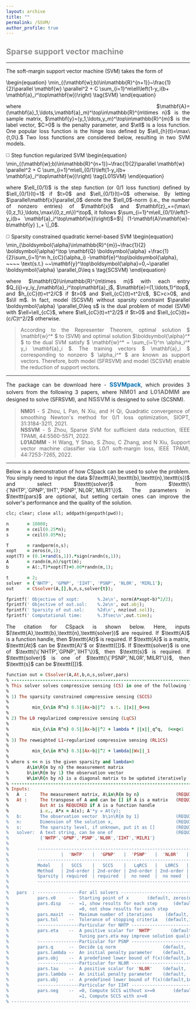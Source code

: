 ```yaml
---
layout: archive
title: ""   
permalink: /SSVM/
author_profile: true
---
```


<style>
a:link {
  text-decoration: none;
}

a:visited {
  text-decoration: none;
}

a:hover {
  text-decoration: underline;
}

a:active {
  text-decoration: underline;
}
</style>

 

##  <span style="color:#8C8C8C"> Sparse support vector machine</span> 
---
<div style="text-align:justify;">
  The  soft-margin support vector machine (SVM) takes the form of 
</div>

\begin{equation}
\min_{(\mathbf{w};b)\in\mathbb{R}^{n+1}}~\frac{1}{2}\parallel \mathbf{w} \parallel^2 + C \sum_{i=1}^m\ell\left(1-y_i(b+  \mathbf{a}_i^\top\mathbf{w})\right) \tag{SVM}
\end{equation} 

<div style="text-align:justify;">
where $\mathbf{A}=(\mathbf{a}_1,\ldots,\mathbf{a}_m)^\top\in\mathbb{R}^{m\times n}$ is the sample matrix, $\mathbf{y}=(y_1,\ldots,y_m)^\top\in\mathbb{R}^{m}$ is the label vector, $C>0$ is the penalty parameter, and $\ell$ is a loss function. One popular loss function is the hinge loss defined by  $\ell_{h}(t)=\max\{t,0\}.$ Two loss functions are considered below, resulting in two SVM models.
</div>      

<p style="line-height: 2;"></p>

◻️ Step function regularized SVM
\begin{equation}
\min_{(\mathbf{w};b)\in\mathbb{R}^{n+1}}~\frac{1}{2}\parallel \mathbf{w} \parallel^2 + C \sum_{i=1}^m\ell_{0/1}\left(1-y_i(b+  \mathbf{a}_i^\top\mathbf{w})\right) \tag{L01SVM}
\end{equation} 
<div style="text-align:justify;">
where $\ell_{0/1}$ is the step function (or 0/1 loss function) defined by $\ell_{0/1}(t)=1$ if $t>0$ and $\ell_{0/1}(t)=0$ otherwise. By letting $\parallel\mathbf{x}\parallel_0$ denote the $\ell_0$-norm (i.e., the number of nonzero entries) of $\mathbf{x}$ and $\mathbf{z}_+=(\max\{0,z_1\},\ldots,\max\{0,z_m\})^\top$, it follows $\sum_{i=1}^m\ell_{0/1}\left(1-y_i(b+  \mathbf{a}_i^\top\mathbf{w})\right)$=$\| (1-\mathbf{A}\mathbf{w}-b\mathbf{y} )_+ \|_0$. 
</div>

<!--
◻️ $\ell_{cC}$ regularized  SVM
\begin{equation}
\min_{(\mathbf{w};b)\in\mathbb{R}^{n+1}}~\frac{1}{2} \parallel  \mathbf{w} \parallel^2 + \sum_{i=1}^m\ell_{cC}\left(1-y_i(b+  \mathbf{a}_i^\top\mathbf{w})\right) \tag{SFRSVM}
\end{equation} 
<div style="text-align:justify;">
where  $\ell_{cC}(t)=Ct^2/2$ if $t>0$ and $\ell_{cC}(t)=ct^2/2$ otherwise with $C>c>0$. The dual problem of (LcCSVM) is the following quadratic kernel-based SVM problem
</div>  

\begin{equation}
\min_{\boldsymbol{\alpha}\in\mathbb{R}^{m}}~\frac{1}{2} \boldsymbol{\alpha}^\top \mathbf{Q} \boldsymbol{\alpha} +\frac{1}{2}\sum_{i=1}^m h_{cC}(\alpha_i) -\mathbf{e}^\top\boldsymbol{\alpha}, ~~~~ \text{s.t.} ~~\mathbf{y}^\top\boldsymbol{\alpha}=0\tag{QKSVM}
\end{equation} 
<div style="text-align:justify;">
where $\mathbf{Q}=(Q_{ij})_{1\leq i,j\leq m}$ with $Q_{ij}=y_iy_j\mathbf{a}_i^\top\mathbf{a}_j$, $\mathbf{e}=(1,\ldots,1)^\top$, and $h_{cC}(t)=t^2/C$ if $t>0$ and $\ell_{cC}(t)=t^2/c$.
</div>  
-->

◻️ Sparsity constrained quadratic kernel-based SVM 
\begin{equation}
\min_{\boldsymbol{\alpha}\in\mathbb{R}^{m}}~\frac{1}{2} \boldsymbol{\alpha}^\top \mathbf{Q} \boldsymbol{\alpha} +\frac{1}{2}\sum_{i=1}^m h_{cC}(\alpha_i) -\mathbf{e}^\top\boldsymbol{\alpha}, ~~~~ \text{s.t.} ~~\mathbf{y}^\top\boldsymbol{\alpha}=0,~\parallel  \boldsymbol{\alpha} \parallel_0\leq s \tag{SCSVM}
\end{equation} 
<div style="text-align:justify;">
where $\mathbf{Q}\in\mathbb{R}^{m\times m}$ with each entry $Q_{ij}=y_iy_j\mathbf{a}_i^\top\mathbf{a}_j$, $\mathbf{e}=(1,\ldots,1)^\top$, and $h_{cC}(t)=t^2/C$ if $t>0$ and $\ell_{cC}(t)=t^2/c$,  $C>c>0$, and $s\ll m$. In fact, model (SCSVM) without sparsity constraint $\parallel  \boldsymbol{\alpha} \parallel_0\leq s$ is the dual problem of model (SVM) with $\ell=\ell_{cC}$, where  $\ell_{cC}(t)=t^2/2$ if $t>0$ and $\ell_{cC}(t)=(c/C)t^2/2$ otherwise. 
</div>  

> <div style="text-align:justify;"> According to the Representer Theorem,  optimal solution $ \mathbf{w}^* $ to (SVM) and optimal solution $\boldsymbol{\alpha}^* $ to the dual SVM satisfy $ \mathbf{w}^* = \sum_{i=1}^m \alpha_i^* y_i \mathbf{a}_i $. The training vectors $ \mathbf{a}_i $ corresponding to nonzero $ \alpha_i^* $ are known as support vectors. Therefore, both model (SFRSVM) and model (SCSVM) enable the reduction of support vectors. </div> 

---
<div style="text-align:justify;">
The package can be download here - <a style="font-size: 16px; font-weight: bold;color:#006DB0" href=" " target="_blank">SSVMpack</a>, which provides 3 solvers from the following 3 papers, where <b style="font-size:16px;color:#777777">NM01</b> and <b style="font-size:16px;color:#777777">L01ADMM</b> are designed to solve (SFRSVM), and <b style="font-size:16px;color:#777777">NSSVM</b> is designed to solve (SCSNM).
</div>  

> <div style="text-align:justify;"> <b style="font-size:14px;color:#777777">NM01</b> -<span style="font-size: 14px"> S Zhou, L Pan, N Xiu, and H Qi, Quadratic convergence of smoothing Newton's method for 0/1 loss optimization, SIOPT, 31:3184-3211, 2021. </span> </div>
> <div style="text-align:justify;">  <b style="font-size:14px;color:#777777">NSSVM</b> -<span style="font-size: 14px"> S Zhou, Sparse SVM for sufficient data reduction, IEEE TPAMI, 44:5560-5571, 2022. </span> </div>
> <div style="text-align:justify;"> <b style="font-size:14px;color:#777777">L01ADMM</b> -<span style="font-size: 14px"> H Wang, Y Shao, S Zhou, C Zhang, and N Xiu, Support vector machine classifier via L0/1 soft-margin loss, IEEE TPAMI, 44:7253-7265, 2022. </span> </div>

---
<div style="text-align:justify;">
Below is a demonstration of how CSpack can be used to solve the problem. You simply need to input the data $(\texttt{A},\texttt{b},\texttt{n},\texttt{s})$  and select $\texttt{solver}$ from $\texttt{\{`NHTP',`GPNP',`IIHT',`PSNP',`NL0R',`MILR1'\}}$. The parameters in $\texttt{pars}$ are optional, but setting certain ones can improve the solver's performance and the quality of the solution.
</div>

<p style="line-height: 1;"></p>

```ruby
clc; clear; close all; addpath(genpath(pwd));

n       = 10000;  
m       = ceil(0.25*n); 
s       = ceil(0.05*n); 

T       = randperm(n,s);  
xopt    = zeros(n,1);
xopt(T) = (0.1+rand(s,1)).*sign(randn(s,1));  
A       = randn(m,n)/sqrt(m);   
b       = A(:,T)*xopt(T)+0.00*randn(m,1);  

t       = 2; 
solver  = {'NHTP', 'GPNP', 'IIHT', 'PSNP', 'NL0R', 'MIRL1'};
out     = CSsolver(A,[],b,n,s,solver{t}); 

fprintf(' Objective of xopt:       %.2e\n', norm(A*xopt-b)^2/2);
fprintf(' Objective of out.sol:    %.2e\n', out.obj);
fprintf(' Sparsity of out.sol:     %2d\n', nnz(out.sol));
fprintf(' Computational time:      %.3fsec\n',out.time); 
```
<div style="text-align:justify;">
The citation for CSpack is shown below. Here, inputs $(\texttt{A},\texttt{b},\texttt{n},\texttt{solver})$ are required. If $\texttt{A}$ is a function handle, then $\texttt{At}$ is required. If $\texttt{A}$ is a matrix,  $\texttt{At}$ can be $\texttt{A}'$ or $\texttt{[]}$. If $\texttt{solver}$ is one of $\texttt{\{`NHTP',`GPNP',`IIHT'\}}$, then $\texttt{s}$ is required. If $\texttt{solver}$ is one of $\texttt{\{`PSNP',`NL0R',`MILR1'\}}$, then $\texttt{s}$ can be $\texttt{[]}$.
</div>

<p style="line-height: 1;"></p>

```ruby
function out = CSsolver(A,At,b,n,s,solver,pars)
% -------------------------------------------------------------------------
% This solver solves compressive sensing (CS) in one of the following forms
%
% 1) The sparsity constrained compressive sensing (SCCS)
%
%         min_{x\in R^n} 0.5||Ax-b||^2  s.t. ||x||_0<=s
%
% 2) The L0 regularized compressive sensing (LqCS)
%
%         min_{x\in R^n} 0.5||Ax-b||^2 + lambda * ||x||_q^q,  0<=q<1 
%
% 3) The reweighted L1-regularized compressive sensing (RL1CS)
%
%         min_{x\in R^n} 0.5||Ax-b||^2 + lambda||Wx||_1
%
% where s << n is the given sparsity and lambda>0 
%       A\in\R{m by n} the measurement matrix
%       b\in\R{m by 1} the observation vector 
%       W\in\R{n by n} is a diagonal matrix to be updated iteratively
% -------------------------------------------------------------------------
% Inputs:
%   A  :     The measurement matrix, A\in\R{m by n}              (REQUIRED)
%   At :     The transpose of A and can be [] if A is a matrix   (REQUIRED)
%            But At is REQUIRED if A is a function handle 
%            i.e., A*x = A(x); A'*y = At(y); 
%   b:       The observation vector  b\in\R{m by 1}              (REQUIRED)
%   n:       Dimension of the solution x,                        (REQUIRED)
%   s:       The sparsity level, if unknown, put it as []        (REQUIRED)
%   solver:  A text string, can be one of                        (REQUIRED)
%            {'NHTP','GPNP','PSNP','NL0R','IIHT','MILR1'}
%
%           --------------------------------------------------------------------------------
%                    |  'NHTP'   |  'GPNP'   |  'PSNP'   |  'NL0R'   |  'IIHT'   |  'MIRL1'   
%           --------------------------------------------------------------------------------
%           Model    |   SCCS    |   SCCS    |   LqRCS   |   L0RCS   |   SCCS    |   RL1CS     
%           Method   | 2nd-order | 2nd-order | 2nd-order | 2nd-order | 1st-order | 1st-order  
%           Sparsity | required  | required  |  no need  |  no need  | required  |  no need
%           --------------------------------------------------------------------------------  
%
%   pars  : ----------------For all solvers -------------------------------
%           pars.x0     --  Starting point of x       (default, zeros(n,1))                     
%           pars.disp   --  =1, show results for each step      (default,1)
%                           =0, not show results for each step
%           pars.maxit  --  Maximum number of iterations     (default, 2e3) 
%           pars.tol    --  Tolerance of stopping criteria   (default,1e-6)
%           ----------------Particular for NHTP ---------------------------
%           pars.eta    --  A positive scalar for 'NHTP'       (default, 1)  
%                           Tuning pars.eta may improve solution quality.
%           ----------------Particular for PSNP ---------------------------
%           pars.q      --  Decide Lq norm                  (default,  0.5)  
%           pars.lambda --  An initial penalty parameter    (default,  0.1)
%           pars.obj    --  A predefined lower bound of f(x)(default,1e-20)
%           ----------------Particular for NL0R ---------------------------
%           pars.tau    --  A positive scalar for 'NL0R'    (default,    1)  
%           pars.lambda --  An initial penalty parameter    (default,  0.1)
%           pars.obj    --  A predefined lower bound of f(x)(default,1e-20)
%           ----------------Particular for IIHT ---------------------------
%           pars.neg    --  =0, Compute SCCS without x>=0       (default,0)
%                           =1, Compute SCCS with x>=0
% -------------------------------------------------------------------------
```
